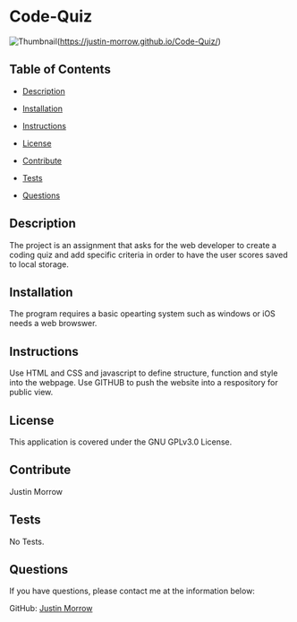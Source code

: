 # Code-Quiz
![Thumbnail](/Code-Quiz/assets/codequiz.png)(https://justin-morrow.github.io/Code-Quiz/)

## Table of Contents

- [Description](#Description)

- [Installation](#Installation)

- [Instructions](#Instructions)

- [License](#License)

- [Contribute](#Contribute)

- [Tests](#Tests)

- [Questions](#Questions)

## Description

The project is an assignment that asks for the web developer to create a coding quiz and add specific criteria in order to have the user scores saved to local storage.

## Installation

The program requires a basic opearting system such as windows or iOS needs a web browswer. 

## Instructions

Use HTML and CSS and javascript to define structure, function and style into the webpage. Use GITHUB to push the website into a respository for public view.

## License

This application is covered under the GNU GPLv3.0 License.

## Contribute

Justin Morrow

## Tests

No Tests.

## Questions

If you have questions, please contact me at the information below:

GitHub: [Justin Morrow](https://github.com/Justin-Morrow)
